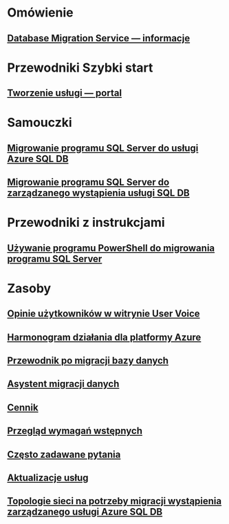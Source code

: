 # Omówienie
## [Database Migration Service — informacje](dms-overview.md)

# Przewodniki Szybki start
## [Tworzenie usługi — portal](quickstart-create-data-migration-service-portal.md)

# Samouczki
## [Migrowanie programu SQL Server do usługi Azure SQL DB](tutorial-sql-server-to-azure-sql.md)
## [Migrowanie programu SQL Server do zarządzanego wystąpienia usługi SQL DB](tutorial-sql-server-to-managed-instance.md)

# Przewodniki z instrukcjami
## [Używanie programu PowerShell do migrowania programu SQL Server](howto-sql-server-to-azure-sql-powershell.md)

# Zasoby
## [Opinie użytkowników w witrynie User Voice](https://feedback.azure.com/forums/906100-azure-database-migration-service)
## [Harmonogram działania dla platformy Azure](https://azure.microsoft.com/roadmap/)
## [Przewodnik po migracji bazy danych](https://aka.ms/datamigration)
## [Asystent migracji danych](https://aka.ms/dma)
## [Cennik](https://aka.ms/dms-pricing)
## [Przegląd wymagań wstępnych](pre-reqs.md)
## [Często zadawane pytania](faq.md)
## [Aktualizacje usług](https://azure.microsoft.com/updates/?product=database-migration)
## [Topologie sieci na potrzeby migracji wystąpienia zarządzanego usługi Azure SQL DB](resource-network-topologies.md)
